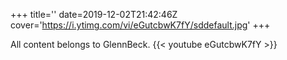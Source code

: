 +++
title=''
date=2019-12-02T21:42:46Z
cover='https://i.ytimg.com/vi/eGutcbwK7fY/sddefault.jpg'
+++

All content belongs to GlennBeck.
{{< youtube eGutcbwK7fY >}}
